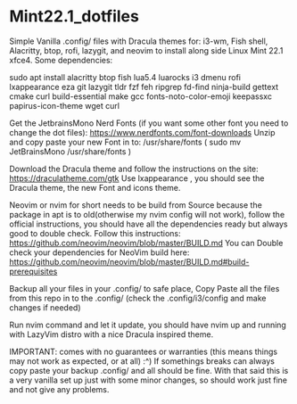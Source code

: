 # Mint22.1_dotfiles
Simple Vanilla .config/ files with Dracula themes for: i3-wm, Fish shell, Alacritty, btop, rofi, lazygit, and neovim to install along side Linux Mint 22.1 xfce4.
Some dependencies:

sudo apt install alacritty btop fish lua5.4 luarocks i3 dmenu rofi lxappearance eza git lazygit tldr fzf feh ripgrep fd-find ninja-build gettext cmake curl build-essential make gcc fonts-noto-color-emoji keepassxc papirus-icon-theme wget curl  

Get the JetbrainsMono Nerd Fonts (if you want some other font you need to change the dot files):
https://www.nerdfonts.com/font-downloads
 Unzip and copy paste your new Font in to:  /usr/share/fonts ( sudo mv JetBrainsMono /usr/share/fonts )

Download the Dracula theme and follow the instructions on the site:
https://draculatheme.com/gtk
 Use lxappearance , you should see the Dracula theme, the new Font and icons theme.

Neovim or nvim for short needs to be build from Source because the package in apt is to old(otherwise my nvim config will not work), follow the official instructions, you should have all the dependencies ready but always good to double check.
Follow this instructions:
https://github.com/neovim/neovim/blob/master/BUILD.md
You can Double check your dependencies for NeoVim build here:
https://github.com/neovim/neovim/blob/master/BUILD.md#build-prerequisites

Backup all your files in your .config/ to safe place, Copy Paste all the files from this repo in to the .config/ (check the .config/i3/config and make changes if needed)

Run nvim command and let it update, you should have nvim up and running with LazyVim distro with a nice Dracula inspired theme.

IMPORTANT: comes with no guarantees or warranties (this means things may not work as expected, or at all) :^) If somethings breaks can always copy paste your backup .config/ and all should be fine. With that said this is a very vanilla set up just with some minor changes, so should work just fine and not give any problems.
